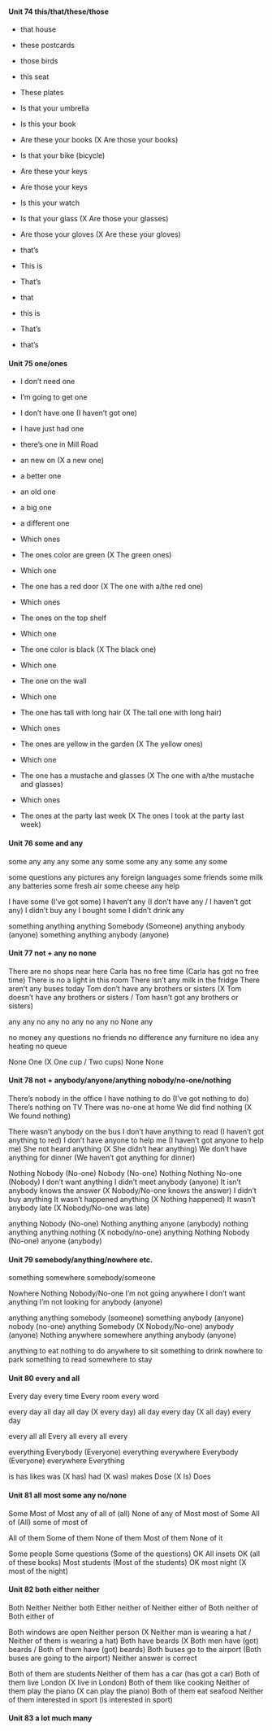 #### Unit 74 this/that/these/those

- that house
- these postcards
- those birds
- this seat
- These plates 

- Is that your umbrella
- Is this your book
- Are these your books (X Are those your books)
- Is that your bike (bicycle)
- Are these your keys
- Are those your keys
- Is this your watch
- Is that your glass (X Are those your glasses)
- Are those your gloves (X Are these your gloves)

- that’s
- This is
- That’s
- that
- this is
- That’s 
- that’s 


#### Unit 75 one/ones

- I don’t need one
- I’m going to get one
- I don’t have one (I haven’t got one)
- I have just had one
- there’s one in Mill Road

- an new on (X a new one)
- a better one
- an old one
- a big one
- a different one

- Which ones
- The ones color are green (X The green ones)
- Which one
- The one has a red door (X The one with a/the red one)
- Which ones
- The ones on the top shelf
- Which one
- The one color is black (X The black one)
- Which one
- The one on the wall
- Which one
- The one has tall with long hair (X The tall one with long hair)
- Which ones
- The ones are yellow in the garden (X The yellow ones)
- Which one
- The one has a mustache and glasses (X The one with a/the mustache and glasses)
- Which ones
- The ones at the party last week (X The ones I took at the party last week)

 
#### Unit 76 some and any

some
any
any
any
some
any
some
some
any any
some any
some

some questions
any pictures
any foreign languages
some friends
some milk
any batteries
some fresh air
some cheese
any help

I have some (I’ve got some)
I haven’t  any (I don’t have any / I haven’t got any)
I didn’t buy any
I bought some
I didn’t drink any

something
anything
anything
Somebody (Someone)
anything
anybody (anyone)
something
anything
anybody (anyone)


#### Unit 77 not + any   no   none

There are no shops near here
Carla has no free time (Carla has got no free time)
There is no a light in this room
There isn’t any milk in the fridge
There aren’t any buses today
Tom don’t have any brothers or sisters (X Tom doesn’t have any brothers or sisters / Tom hasn’t got any brothers or sisters)

any
any
no 
any
no
any
no
any
no
None
any

no money
any questions
no friends
no difference
any furniture
no idea
any heating
no queue

None
One (X One cup / Two cups)
None
None


#### Unit 78 not + anybody/anyone/anything   nobody/no-one/nothing

There’s nobody in the office
I have nothing to do (I’ve got nothing to do)
There’s nothing on TV
There was no-one at home
We did find nothing (X We found nothing)

There wasn’t anybody on the bus
I don’t have anything to read (I haven’t got anything to red)
I don’t have anyone to help me (I haven’t got anyone to help me)
She not heard anything (X She didn’t hear anything)
We don’t have anything for dinner (We haven’t got anything for dinner)

Nothing
Nobody (No-one)
Nobody (No-one)
Nothing
Nothing
No-one (Nobody)
I don’t want anything
I didn’t meet anybody (anyone)
It isn’t anybody knows the answer (X Nobody/No-one knows the answer)
I didn’t buy anything
It wasn’t happened anything (X Nothing happened)
It wasn’t anybody late (X Nobody/No-one was late)

anything
Nobody (No-one)
Nothing
anything
anyone (anybody)
nothing
anything
anything
nothing (X nobody/no-one)
anything
Nothing
Nobody (No-one)
anyone (anybody)


#### Unit 79 somebody/anything/nowhere etc. 

something
somewhere
somebody/someone

Nowhere
Nothing
Nobody/No-one
I’m not going anywhere
I don’t want anything
I’m not looking for anybody (anyone)

anything
anything
somebody (someone)
something
anybody (anyone)
nobody (no-one)
anything
Somebody (X Nobody/No-one)
anybody (anyone)
Nothing
anywhere
somewhere
anything
anybody (anyone)

anything to eat
nothing to do
anywhere to sit
something to drink
nowhere to park
something to read
somewhere to stay


#### Unit 80 every and all

Every day
every time
Every room
every word

every day
all day
all day (X every day)
all day
every day (X all day)
every day

every 
all
all
Every
all
every
all
every

everything
Everybody (Everyone)
everything
everywhere
Everybody (Everyone)
everywhere
Everything

is
has
likes
was (X has)
had (X was)
makes
Dose (X Is)
Does


#### Unit 81 all    most   some   any   no/none

Some
Most of
Most
any of
all of (all)
None of
any of
Most
most of
Some
All of (All)
some of
most of

All of them
Some of them
None of them
Most of them
None of it

Some people
Some questions (Some of the questions)
OK
All insets
OK (all of these books)
Most students (Most of the students)
OK
most night (X most of the night)


#### Unit 82 both   either   neither

Both
Neither
Neither
both
Either
neither of
Neither
either of
Both
neither of
Both
either of

Both windows are open
Neither person (X Neither man is wearing a hat / Neither of them is wearing a hat)
Both have beards (X Both men have (got) beards / Both of them have (got) beards)
Both buses go to the airport (Both buses are going to the airport)
Neither answer is correct

Both of them are students
Neither of them has a car (has got a car)
Both of them live London (X live in London)
Both of them like cooking
Neither of them play the piano (X can play the piano)
Both of them eat seafood
Neither of them interested in sport (is interested in sport)


#### Unit 83 a lot   much   many


